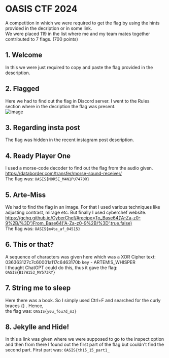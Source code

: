# OASIS CTF 2024  
A competition in which we were required to get the flag by using the hints provided in the decription or in some link.   
We were placed 119 in the list where me and my team mates together contributed to 7 flags. (700 points)

## 1. Welcome  
In this we were just required to copy and paste the flag provided in the description.  

## 2. Flagged  
Here we had to find out the flag in Discord server. I went to the Rules section where in the decription the flag was present.  
![image](https://github.com/user-attachments/assets/02e17e38-de25-4722-b819-0ca38dc29719)  

## 3. Regarding insta post  
The flag was hidden in the recent instagram post description. 

## 4. Ready Player One  
I used a morse-code decoder to find out the flag from the audio given.  
https://databorder.com/transfer/morse-sound-receiver/  
The flag was: `OASIS{M0R5E_M4N1PU7470R}`  

## 5. Arte-Miss  
We had to find the flag in an image. For that I used various techniques like adjusting contrast, mirage etc. But finally I used cyberchef website.  
https://gchq.github.io/CyberChef/#recipe=To_Base64('A-Za-z0-9%2B/%3D')From_Base64('A-Za-z0-9%2B/%3D',true,false)  
The flag was: `OASIS{m4ta_af_04515}`  

## 6. This or that?  
A sequence of characters was given here which was a XOR Cipher text: 036363127c7c60001a117c6463170b key - ARTEMIS_WHISPER   
I thought ChatGPT could do this, thus it gave the flag: `OASIS{B17W153_MY573RY}`
 
## 7. String me to sleep  
Here there was a book. So I simply used Ctrl+F and searched for the curly braces {} . Hence,  
the flag was: `OASIS{y0u_fou7d_m3}`  

## 8. Jekylle and Hide!  
In this a link was given where we were supposed to go to the inspect option and then from there I found out the first part of the flag but couldn't find the second part.
First part was: `OASIS{th15_15_part1_`
